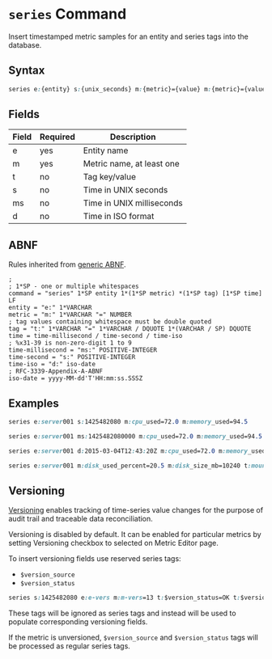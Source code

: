 # `series` Command

Insert timestamped metric samples for an entity and series tags into the database. 

## Syntax

```css
series e:{entity} s:{unix_seconds} m:{metric}={value} m:{metric}={value} t:{key}={value} t:{key}={value}
```

## Fields

| **Field** | **Required** | **Description** |
|---|---|---|
| e         | yes          | Entity name |
| m         | yes          | Metric name, at least one |
| t         | no           | Tag key/value |
| s         | no           | Time in UNIX seconds | 
| ms        | no           | Time in UNIX milliseconds | 
| d         | no           | Time in ISO format | 

## ABNF

Rules inherited from [generic ABNF](generic-abnf.md).

```properties
; 
; 1*SP - one or multiple whitespaces
command = "series" 1*SP entity 1*(1*SP metric) *(1*SP tag) [1*SP time] LF
entity = "e:" 1*VARCHAR
metric = "m:" 1*VARCHAR "=" NUMBER
; tag values containing whitespace must be double quoted
tag = "t:" 1*VARCHAR "=" 1*VARCHAR / DQUOTE 1*(VARCHAR / SP) DQUOTE
time = time-millisecond / time-second / time-iso
; %x31-39 is non-zero-digit 1 to 9
time-millisecond = "ms:" POSITIVE-INTEGER
time-second = "s:" POSITIVE-INTEGER
time-iso = "d:" iso-date
; RFC-3339-Appendix-A-ABNF
iso-date = yyyy-MM-dd'T'HH:mm:ss.SSSZ
```

## Examples

```css
series e:server001 s:1425482080 m:cpu_used=72.0 m:memory_used=94.5
```

```css
series e:server001 ms:1425482080000 m:cpu_used=72.0 m:memory_used=94.5
```

```css
series e:server001 d:2015-03-04T12:43:20Z m:cpu_used=72.0 m:memory_used=94.5
```

```css
series e:server001 m:disk_used_percent=20.5 m:disk_size_mb=10240 t:mount_point=/ t:disk_name=/sda1
```

## Versioning


[Versioning](http://axibase.com/products/axibase-time-series-database/data-model/versioning/) enables tracking of time-series value changes for the purpose of audit trail and traceable data reconciliation.

Versioning is disabled by default. It can be enabled for particular metrics by setting Versioning checkbox to selected on Metric Editor page.

To insert versioning fields use reserved series tags:

* `$version_source`
* `$version_status`

```css
series s:1425482080 e:e-vers m:m-vers=13 t:$version_status=OK t:$version_source=collector-1
```

These tags will be ignored as series tags and instead will be used to populate corresponding versioning fields.

If the metric is unversioned, `$version_source` and `$version_status` tags will be processed as regular series tags.

